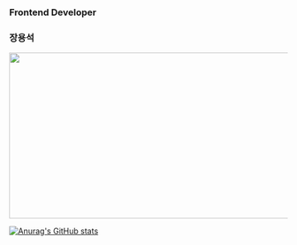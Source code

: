 
### Frontend Developer

### 장용석

<a href="https://github.com/devxb/gitanimals">
<img
  src="https://render.gitanimals.org/farms/yongsk0066"
  width="600"
  height="300"
/>
</a>

[![Anurag's GitHub stats](https://github-readme-stats.vercel.app/api?username=yongsk0066&count_private=true&theme=github_dark)](https://github.com/anuraghazra/github-readme-stats)

<!--
**yongsk0066/yongsk0066** is a ✨ _special_ ✨ repository because its `README.md` (this file) appears on your GitHub profile.

Here are some ideas to get you started:

- 🔭 I’m currently working on ...
- 🌱 I’m currently learning ...
- 👯 I’m looking to collaborate on ...
- 🤔 I’m looking for help with ...
- 💬 Ask me about ...
- 📫 How to reach me: ...
- 😄 Pronouns: ...
- ⚡ Fun fact: ...
-->

